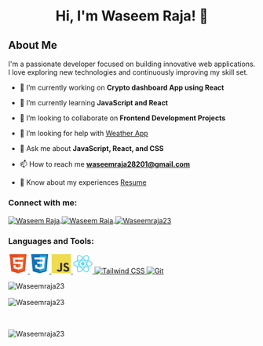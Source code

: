<h1 align="center">Hi, I'm Waseem Raja! 👋</h1>

## About Me

I'm a passionate developer focused on building innovative web applications. I love exploring new technologies and continuously improving my skill set.


- 🔭 I’m currently working on **Crypto dashboard App using React**

- 🌱 I’m currently learning **JavaScript and React**

- 👯 I’m looking to collaborate on **Frontend Development Projects**

- 🤝 I’m looking for help with [Weather App](https://github.com/Waseemraja23/weather-group-project)

- 💬 Ask me about **JavaScript, React, and CSS**

- 📫 How to reach me **waseemraja28201@gmail.com**

- 📄 Know about my experiences [Resume](https://drive.google.com/file/d/1NYQPfAAewb6A5zzVtpGQUJUwOKBS9LN7/view?usp=drive_link)

<h3 align="left">Connect with me:</h3>
<p align="left">
  <a href="https://linkedin.com/in/waseem-raja-877b89235" target="blank">
    <img align="center" src="https://raw.githubusercontent.com/rahuldkjain/github-profile-readme-generator/master/src/images/icons/Social/linked-in-alt.svg" alt="Waseem Raja" height="30" width="40" />
  </a>
  <a href="https://instagram.com/your_instagram_waseemraja_0515" target="blank">
    <img align="center" src="https://raw.githubusercontent.com/rahuldkjain/github-profile-readme-generator/master/src/images/icons/Social/instagram.svg" alt="Waseem Raja" height="30" width="40" />
  </a>
  <a href="https://github.com/Waseemraja23" target="blank">
    <img align="center" src="https://raw.githubusercontent.com/rahuldkjain/github-profile-readme-generator/master/src/images/icons/Social/github.svg" alt="Waseemraja23" height="30" width="40" />
  </a>
</p>

<h3 align="left">Languages and Tools:</h3>
<p align="left">
  <a href="https://developer.mozilla.org/en-US/docs/Web/HTML" target="_blank" rel="noreferrer">
    <img src="https://raw.githubusercontent.com/devicons/devicon/master/icons/html5/html5-original.svg" alt="HTML5" width="40" height="40"/>
  </a>
  <a href="https://www.w3schools.com/css/" target="_blank" rel="noreferrer">
    <img src="https://raw.githubusercontent.com/devicons/devicon/master/icons/css3/css3-original.svg" alt="CSS3" width="40" height="40"/>
  </a>
  <a href="https://developer.mozilla.org/en-US/docs/Web/JavaScript" target="_blank" rel="noreferrer">
    <img src="https://raw.githubusercontent.com/devicons/devicon/master/icons/javascript/javascript-original.svg" alt="JavaScript" width="40" height="40"/>
  </a>
  <a href="https://reactjs.org/" target="_blank" rel="noreferrer">
    <img src="https://raw.githubusercontent.com/devicons/devicon/master/icons/react/react-original.svg" alt="React" width="40" height="40"/>
  </a>
  <a href="https://tailwindcss.com/" target="_blank" rel="noreferrer">
    <img src="https://www.vectorlogo.zone/logos/tailwindcss/tailwindcss-icon.svg" alt="Tailwind CSS" width="40" height="40"/>
  </a>
  <a href="https://git-scm.com/" target="_blank" rel="noreferrer">
    <img src="https://www.vectorlogo.zone/logos/git-scm/git-scm-icon.svg" alt="Git" width="40" height="40"/>
  </a>
</p>

<p>
  <img align="left" src="https://github-readme-stats.vercel.app/api/top-langs?username=Waseemraja23&show_icons=true&locale=en&layout=compact" alt="Waseemraja23" />
</p>

<p>&nbsp;</p>

<p>
  <img align="center" src="https://github-readme-stats.vercel.app/api?username=Waseemraja23&show_icons=true&locale=en" alt="Waseemraja23" />
</p>

<p>&nbsp;</p>

<p>
  <img align="center" src="https://github-readme-streak-stats.herokuapp.com/?user=Waseemraja23&" alt="Waseemraja23" />
</p>
